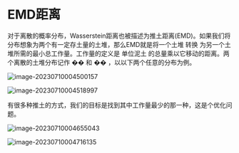 # EMD距离

对于离散的概率分布，Wasserstein距离也被描述为推土距离(EMD)。如果我们将分布想象为两个有一定存土量的土堆，那么EMD就是将一个土堆 转换 为另一个土堆所需的最小总工作量。工作量的定义是 单位泥土 的总量乘以它移动的距离。两个离散的土堆分布记作 �� 和 �� ，以以下两个任意的分布为例。

![image-20230710004500157](C:\Users\Lenovo\AppData\Roaming\Typora\typora-user-images\image-20230710004500157.png)

![image-20230710004518997](C:\Users\Lenovo\AppData\Roaming\Typora\typora-user-images\image-20230710004518997.png)

有很多种推土的方式，我们的目标是找到其中工作量最少的那一种，这是个优化问题。

![image-20230710004655043](C:\Users\Lenovo\AppData\Roaming\Typora\typora-user-images\image-20230710004655043.png)

![image-20230710004716135](C:\Users\Lenovo\AppData\Roaming\Typora\typora-user-images\image-20230710004716135.png)